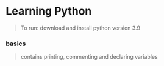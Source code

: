 # Learning Python
> To run: download and install python version 3.9

### basics
> contains printing, commenting and declaring variables
